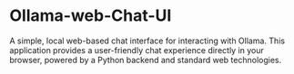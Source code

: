 # Ollama-web-Chat-UI
A simple, local web-based chat interface for interacting with Ollama. This application provides       a user-friendly chat experience directly in your browser, powered by a Python backend and       standard web technologies.
